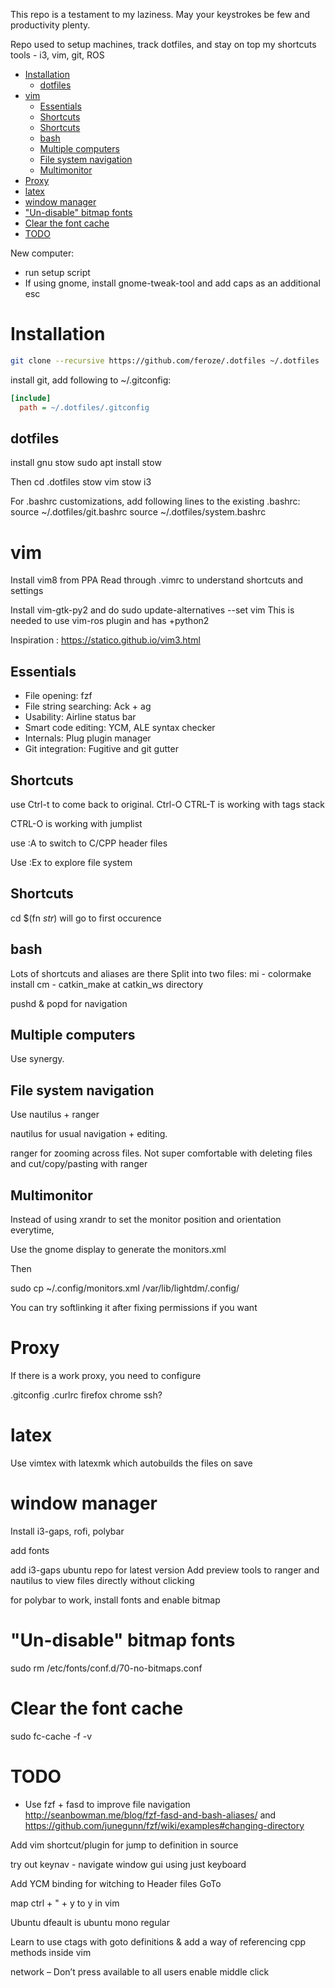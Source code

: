This repo is a testament to my laziness. May your keystrokes be few and
productivity plenty.

Repo used to setup machines, track dotfiles, and stay on top my shortcuts
tools - i3, vim, git, ROS


<!-- vim-markdown-toc GFM -->

* [Installation](#installation)
  * [dotfiles](#dotfiles)
* [vim](#vim)
  * [Essentials](#essentials)
  * [Shortcuts](#shortcuts)
  * [Shortcuts](#shortcuts-1)
  * [bash](#bash)
  * [Multiple computers](#multiple-computers)
  * [File system navigation](#file-system-navigation)
  * [Multimonitor](#multimonitor)
* [Proxy](#proxy)
* [latex](#latex)
* [window manager](#window-manager)
* ["Un-disable" bitmap fonts](#un-disable-bitmap-fonts)
* [Clear the font cache](#clear-the-font-cache)
* [TODO](#todo)

<!-- vim-markdown-toc -->

New computer:

- run setup script
- If using gnome, install gnome-tweak-tool and add caps as an additional esc

# Installation

```bash
git clone --recursive https://github.com/feroze/.dotfiles ~/.dotfiles
```

install git, add following to ~/.gitconfig:

```INI
[include]
  path = ~/.dotfiles/.gitconfig
```

## dotfiles

install gnu stow
sudo apt install stow

Then
cd .dotfiles
stow vim
stow i3

For .bashrc customizations,
add following lines to the existing .bashrc:
source ~/.dotfiles/git.bashrc
source ~/.dotfiles/system.bashrc

# vim

Install vim8 from PPA
Read through .vimrc to understand shortcuts and settings

Install vim-gtk-py2 and do sudo update-alternatives --set vim
This is needed to use vim-ros plugin and has +python2

Inspiration : https://statico.github.io/vim3.html

## Essentials
- File opening: fzf
- File string searching: Ack + ag
- Usability: Airline status bar
- Smart code editing: YCM, ALE syntax checker
- Internals: Plug plugin manager
- Git integration: Fugitive and git gutter

## Shortcuts

use Ctrl-t to come back to original.
Ctrl-O
CTRL-T is working with tags stack

CTRL-O is working with jumplist

use :A to switch to C/CPP header files

Use :Ex to explore file system

## Shortcuts ##
cd $(fn *str*) will go to first occurence

## bash

Lots of shortcuts and aliases are there
Split into two files:
mi - colormake install
cm - catkin_make at catkin_ws directory

pushd & popd for navigation

## Multiple computers

Use synergy.

## File system navigation

Use nautilus + ranger

nautilus for usual navigation + editing.

ranger for zooming across files. Not super comfortable with
deleting files and cut/copy/pasting with ranger

## Multimonitor

Instead of using xrandr to set the monitor position and orientation everytime,

Use the gnome display to generate the monitors.xml

Then

sudo cp ~/.config/monitors.xml /var/lib/lightdm/.config/

You can try softlinking it after fixing permissions if you want

# Proxy
If there is a work proxy, you need to configure

.gitconfig
.curlrc
firefox
chrome
ssh?

# latex
Use vimtex with latexmk which autobuilds the files on save

# window manager
Install i3-gaps, rofi, polybar

add fonts

add i3-gaps ubuntu repo for latest version
Add preview tools to ranger and nautilus to view files directly without clicking

for polybar to work, install fonts and enable bitmap

# "Un-disable" bitmap fonts
sudo rm /etc/fonts/conf.d/70-no-bitmaps.conf

# Clear the font cache
sudo fc-cache -f -v

# TODO
- Use fzf + fasd to improve file navigation
  http://seanbowman.me/blog/fzf-fasd-and-bash-aliases/ and
  https://github.com/junegunn/fzf/wiki/examples#changing-directory

Add vim shortcut/plugin for jump to definition in source

try out keynav - navigate window gui using just keyboard

Add YCM binding for witching to Header files GoTo

map ctrl + " + y to y in vim

Ubuntu dfeault is ubuntu mono regular

Learn to use ctags with goto definitions & 
add a way of referencing cpp methods inside vim

network – Don’t press available to all users
enable middle click

